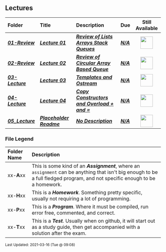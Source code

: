 ## Lectures

| Folder | Title | Description | Due | Still Available |
|:------|:------|:------|:------|:-----:|
| ***<a href="https://github.com/rugbyprof/2143-Object-Oriented-Programming/tree/master/Lectures/01-Review">01-Review</a>*** | ***<a href="https://github.com/rugbyprof/2143-Object-Oriented-Programming/tree/master/Lectures/01-Review"> Lecture 01 </a>*** | ***<a href="https://github.com/rugbyprof/2143-Object-Oriented-Programming/tree/master/Lectures/01-Review"> Review of Lists Arrays Stack Queues</a>*** | ***<a href="https://github.com/rugbyprof/2143-Object-Oriented-Programming/tree/master/Lectures/01-Review">N/A</a>*** | <img src="https://cs.msutexas.edu/~griffin/zcloud/zcloud-files/traffic_light_blank_side.png" width="40"> |
| ***<a href="https://github.com/rugbyprof/2143-Object-Oriented-Programming/tree/master/Lectures/02-Review">02-Review</a>*** | ***<a href="https://github.com/rugbyprof/2143-Object-Oriented-Programming/tree/master/Lectures/02-Review"> Lecture 02 </a>*** | ***<a href="https://github.com/rugbyprof/2143-Object-Oriented-Programming/tree/master/Lectures/02-Review"> Review of Circular Array Based Queue</a>*** | ***<a href="https://github.com/rugbyprof/2143-Object-Oriented-Programming/tree/master/Lectures/02-Review">N/A</a>*** | <img src="https://cs.msutexas.edu/~griffin/zcloud/zcloud-files/traffic_light_blank_side.png" width="40"> |
| ***<a href="https://github.com/rugbyprof/2143-Object-Oriented-Programming/tree/master/Lectures/03-Lecture">03-Lecture</a>*** | ***<a href="https://github.com/rugbyprof/2143-Object-Oriented-Programming/tree/master/Lectures/03-Lecture"> Lecture 03 </a>*** | ***<a href="https://github.com/rugbyprof/2143-Object-Oriented-Programming/tree/master/Lectures/03-Lecture"> Templates and Ostream</a>*** | ***<a href="https://github.com/rugbyprof/2143-Object-Oriented-Programming/tree/master/Lectures/03-Lecture">N/A</a>*** | <img src="https://cs.msutexas.edu/~griffin/zcloud/zcloud-files/traffic_light_blank_side.png" width="40"> |
| ***<a href="https://github.com/rugbyprof/2143-Object-Oriented-Programming/tree/master/Lectures/04-Lecture">04-Lecture</a>*** | ***<a href="https://github.com/rugbyprof/2143-Object-Oriented-Programming/tree/master/Lectures/04-Lecture"> Lecture 04 </a>*** | ***<a href="https://github.com/rugbyprof/2143-Object-Oriented-Programming/tree/master/Lectures/04-Lecture"> Copy Constructors and Overload + and =</a>*** | ***<a href="https://github.com/rugbyprof/2143-Object-Oriented-Programming/tree/master/Lectures/04-Lecture">N/A</a>*** | <img src="https://cs.msutexas.edu/~griffin/zcloud/zcloud-files/traffic_light_blank_side.png" width="40"> |
| ***<a href="https://github.com/rugbyprof/2143-Object-Oriented-Programming/tree/master/Lectures/05_Lecture">05_Lecture</a>*** | ***<a href="https://github.com/rugbyprof/2143-Object-Oriented-Programming/tree/master/Lectures/05_Lecture"> Placeholder Readme </a>*** | ***<a href="https://github.com/rugbyprof/2143-Object-Oriented-Programming/tree/master/Lectures/05_Lecture"> No Description</a>*** | ***<a href="https://github.com/rugbyprof/2143-Object-Oriented-Programming/tree/master/Lectures/05_Lecture">N/A</a>*** | <img src="https://cs.msutexas.edu/~griffin/zcloud/zcloud-files/traffic_light_blank_side.png" width="40"> |

### File Legend

| Folder Name | Description |
|:-----------|:-------------|
|xx-**A**xx | This is some kind of an ***Assignment***, where an `assignment` can be anything that isn't big enough to be a full fledged program, and not specific enough to be a homework. |
|xx-**H**xx | This is a ***Homework***. Something pretty specific, usually not requiring a lot of programming. |
|xx-**P**xx | This is a ***Program***. Where it must be compiled, run error free, commented, and correct. |
|xx-**T**xx | This is a ***Test***. Usually when on github, it will start out as a study guide, then get accompanied with a solution after the exam. |

<sup>Last Updated: 2021-03-16 (Tue @ 09:08)</sup>